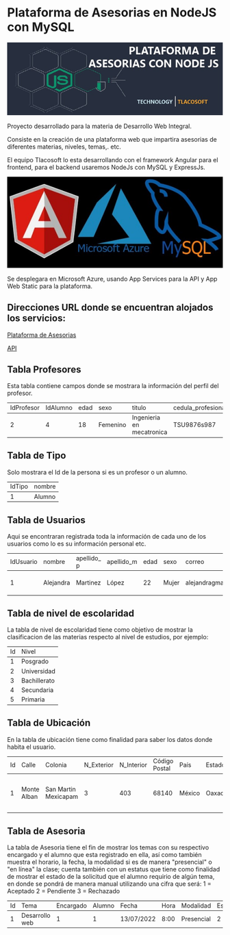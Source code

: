 # Plataforma de Asesorias en NodeJS con MySQL

![descripcion](Nodejs.jpeg)

Proyecto desarrollado para la materia de Desarrollo Web Integral.

Consiste en la creación de una plataforma web que impartira asesorias de diferentes materias, niveles, temas,. etc.

El equipo Tlacosoft lo esta desarrollando con el framework Angular para el frontend, para  el backend usaremos
NodeJs con MySQL y ExpressJs.

![descripcion](logosvisual.jpeg)

Se desplegara en Microsoft Azure, usando App Services para la API y  App Web Static para la plataforma.

## Direcciones URL donde se encuentran alojados los servicios:

[Plataforma de Asesorias](https://lively-coast-09a5e8910.1.azurestaticapps.net/)

[API](https://asesoriasnode.azurewebsites.net/)

## Tabla Profesores ##

Esta tabla contiene campos donde se mostrara la 
información del perfil del profesor.

<table>
<tr>
<td>IdProfesor</td>
<td>IdAlumno</td>
<td>edad</td>
<td>sexo</td>
<td>titulo</td>
<td>cedula_profesional</td>
<td>grado_estudio</td>
<td>certificaciones</td>
</tr>
<tbody>
<tr>
<td>2</td>
<td>4</td>
<td>18</td>
<td>Femenino</td>
<td>Ingenieria en mecatronica</td>
<td>TSU9876s987</td>
<td>Cuarto cuatrimestre</td>
<td>Cisco, etc.</td>
</tr>
</tbody>
</table>

## Tabla de Tipo ##

Solo mostrara el Id de la persona si es un profesor o un alumno.

<table>
<tr>
<td>IdTipo</td>
<td>nombre</td>
</tr>
<tbody>
<tr>
<td>1</td>
<td>Alumno</td>
</tr>
</tbody>
</table>

## Tabla de Usuarios ##

Aqui se encontraran registrada toda la información de 
cada uno de los usuarios como lo es su información personal etc.

<table>
<tr>
<td>IdUsuario</td>
<td>nombre</td>
<td>apellido_ p</td>
<td>apellido_m</td>
<td>edad</td>
<td>sexo</td>
<td>correo</td>
<td>password</td>
<td>Telefono</td>
<td>imagen</td>
</tr>
<tbody>
<tr>
<td>1</td>
<td>Alejandra</td>
<td>Martinez</td>
<td>López</td>
<td>22</td>
<td>Mujer</td>
<td>alejandragmail.com</td>
<td>kjh56</td>
<td>9516788762</td>
<td>https://img2.freepng.es/20180612/yaq/kisspng-computer-icons-woman-user-clip-art-5b1f6aa8cd7b53.6682503915287855768417.jpg</td>
</tr>
</tbody>
</table>

## Tabla de nivel de escolaridad

La tabla de nivel de escolaridad tiene como objetivo de mostrar la clasificacion de las materias respecto al nivel de estudios, por ejemplo:

<table>
<tr>
<td>Id</td>
<td>Nivel</td>
</tr>
<tbody>
<tr>
<td>1</td>
<td>Posgrado</td>
</tr>
<tr>
<td>2</td>
<td>Universidad</td>
</tr>
<tr>
<td>3</td>
<td>Bachillerato</td>
</tr>
<tr>
<td>4</td>
<td>Secundaria</td>
</tr>
<tr>
<td>5</td>
<td>Primaria</td>
</tr>
</tbody>
</table>

## Tabla de Ubicación

En la tabla de ubicación tiene como finalidad para saber los datos donde habita el usuario.

<table>
<tr>
<td>Id</td>
<td>Calle</td>
<td>Colonia</td>
<td>N_Exterior</td>
<td>N_Interior</td>
<td>Código Postal</td>
<td>País</td>
<td>Estado</td>
<td>Ciudad</td>
<td>Referencias</td>
</tr>
<tbody>
<tr>
<td>1</td>
<td>Monte Alban</td>
<td>San Martin Mexicapam</td>
<td>3</td>
<td>403</td>
<td>68140</td>
<td>México</td>
<td>Oaxaca</td>
<td>Oaxaca de Juárez</td>
<td>Esta enfrente de un verificentro de un autos</td>
</tr>
</tbody>
</table>

## Tabla de Asesoria

La tabla de Asesoria tiene el fin de mostrar los temas con su respectivo encargado y el alumno que esta registrado en ella, así como también muestra el horario, la fecha, la modalidad si es de manera "presencial" o "en línea" la clase; cuenta también con un estatus que tiene como finalidad de mostrar el estado de la solicitud que el alumno requirio de algún tema, en donde se pondrá de manera manual utilizando una cifra que será:
1 = Aceptado
2 = Pendiente
3 = Rechazado

<table>
<tr>
<td>Id</td>
<td>Tema</td>
<td>Encargado</td>
<td>Alumno</td>
<td>Fecha</td>
<td>Hora</td>
<td>Modalidad</td>
<td>Estatus</td>
</tr>
<tbody>
<tr>
<td>1</td>
<td>Desarrollo web</td>
<td>1</td>
<td>1</td>
<td>13/07/2022</td>
<td>8:00</td>
<td>Presencial</td>
<td>2</td>
</tr>
</tbody>
</table>